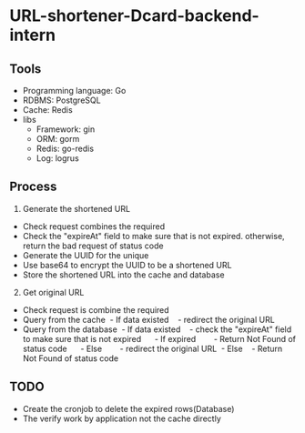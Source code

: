 # URL-shortener-Dcard-backend-intern

## Tools

- Programming language: Go
- RDBMS: PostgreSQL
- Cache: Redis
- libs
  - Framework: gin
  - ORM: gorm
  - Redis: go-redis
  - Log: logrus

## Process

1. Generate the shortened URL

- Check request combines the required
- Check the "expireAt" field to make sure that is not expired. otherwise, return the bad request of status code
- Generate the UUID for the unique
- Use base64 to encrypt the UUID to be a shortened URL
- Store the shortened URL into the cache and database

2. Get original URL

- Check request is combine the required
- Query from the cache
   - If data existed
     - redirect the original URL
- Query from the database
   - If data existed
     - check the "expireAt" field to make sure that is not expired
       - If expired
         - Return Not Found of status code
       - Else
         - redirect the original URL
   - Else
     - Return Not Found of status code

## TODO

- Create the cronjob to delete the expired rows(Database)
- The verify work by application not the cache directly
